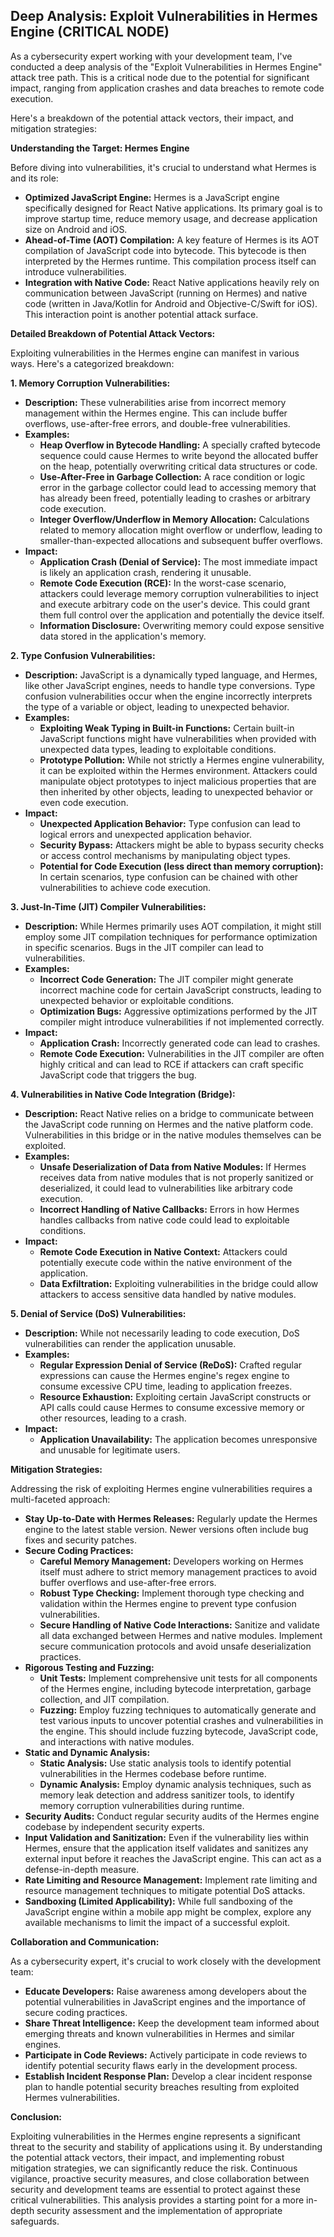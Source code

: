 ## Deep Analysis: Exploit Vulnerabilities in Hermes Engine (CRITICAL NODE)

As a cybersecurity expert working with your development team, I've conducted a deep analysis of the "Exploit Vulnerabilities in Hermes Engine" attack tree path. This is a critical node due to the potential for significant impact, ranging from application crashes and data breaches to remote code execution.

Here's a breakdown of the potential attack vectors, their impact, and mitigation strategies:

**Understanding the Target: Hermes Engine**

Before diving into vulnerabilities, it's crucial to understand what Hermes is and its role:

* **Optimized JavaScript Engine:** Hermes is a JavaScript engine specifically designed for React Native applications. Its primary goal is to improve startup time, reduce memory usage, and decrease application size on Android and iOS.
* **Ahead-of-Time (AOT) Compilation:**  A key feature of Hermes is its AOT compilation of JavaScript code into bytecode. This bytecode is then interpreted by the Hermes runtime. This compilation process itself can introduce vulnerabilities.
* **Integration with Native Code:** React Native applications heavily rely on communication between JavaScript (running on Hermes) and native code (written in Java/Kotlin for Android and Objective-C/Swift for iOS). This interaction point is another potential attack surface.

**Detailed Breakdown of Potential Attack Vectors:**

Exploiting vulnerabilities in the Hermes engine can manifest in various ways. Here's a categorized breakdown:

**1. Memory Corruption Vulnerabilities:**

* **Description:** These vulnerabilities arise from incorrect memory management within the Hermes engine. This can include buffer overflows, use-after-free errors, and double-free vulnerabilities.
* **Examples:**
    * **Heap Overflow in Bytecode Handling:** A specially crafted bytecode sequence could cause Hermes to write beyond the allocated buffer on the heap, potentially overwriting critical data structures or code.
    * **Use-After-Free in Garbage Collection:**  A race condition or logic error in the garbage collector could lead to accessing memory that has already been freed, potentially leading to crashes or arbitrary code execution.
    * **Integer Overflow/Underflow in Memory Allocation:**  Calculations related to memory allocation might overflow or underflow, leading to smaller-than-expected allocations and subsequent buffer overflows.
* **Impact:**
    * **Application Crash (Denial of Service):** The most immediate impact is likely an application crash, rendering it unusable.
    * **Remote Code Execution (RCE):**  In the worst-case scenario, attackers could leverage memory corruption vulnerabilities to inject and execute arbitrary code on the user's device. This could grant them full control over the application and potentially the device itself.
    * **Information Disclosure:** Overwriting memory could expose sensitive data stored in the application's memory.

**2. Type Confusion Vulnerabilities:**

* **Description:** JavaScript is a dynamically typed language, and Hermes, like other JavaScript engines, needs to handle type conversions. Type confusion vulnerabilities occur when the engine incorrectly interprets the type of a variable or object, leading to unexpected behavior.
* **Examples:**
    * **Exploiting Weak Typing in Built-in Functions:**  Certain built-in JavaScript functions might have vulnerabilities when provided with unexpected data types, leading to exploitable conditions.
    * **Prototype Pollution:** While not strictly a Hermes engine vulnerability, it can be exploited within the Hermes environment. Attackers could manipulate object prototypes to inject malicious properties that are then inherited by other objects, leading to unexpected behavior or even code execution.
* **Impact:**
    * **Unexpected Application Behavior:**  Type confusion can lead to logical errors and unexpected application behavior.
    * **Security Bypass:** Attackers might be able to bypass security checks or access control mechanisms by manipulating object types.
    * **Potential for Code Execution (less direct than memory corruption):**  In certain scenarios, type confusion can be chained with other vulnerabilities to achieve code execution.

**3. Just-In-Time (JIT) Compiler Vulnerabilities:**

* **Description:** While Hermes primarily uses AOT compilation, it might still employ some JIT compilation techniques for performance optimization in specific scenarios. Bugs in the JIT compiler can lead to vulnerabilities.
* **Examples:**
    * **Incorrect Code Generation:** The JIT compiler might generate incorrect machine code for certain JavaScript constructs, leading to unexpected behavior or exploitable conditions.
    * **Optimization Bugs:** Aggressive optimizations performed by the JIT compiler might introduce vulnerabilities if not implemented correctly.
* **Impact:**
    * **Application Crash:** Incorrectly generated code can lead to crashes.
    * **Remote Code Execution:**  Vulnerabilities in the JIT compiler are often highly critical and can lead to RCE if attackers can craft specific JavaScript code that triggers the bug.

**4. Vulnerabilities in Native Code Integration (Bridge):**

* **Description:** React Native relies on a bridge to communicate between the JavaScript code running on Hermes and the native platform code. Vulnerabilities in this bridge or in the native modules themselves can be exploited.
* **Examples:**
    * **Unsafe Deserialization of Data from Native Modules:** If Hermes receives data from native modules that is not properly sanitized or deserialized, it could lead to vulnerabilities like arbitrary code execution.
    * **Incorrect Handling of Native Callbacks:**  Errors in how Hermes handles callbacks from native code could lead to exploitable conditions.
* **Impact:**
    * **Remote Code Execution in Native Context:** Attackers could potentially execute code within the native environment of the application.
    * **Data Exfiltration:**  Exploiting vulnerabilities in the bridge could allow attackers to access sensitive data handled by native modules.

**5. Denial of Service (DoS) Vulnerabilities:**

* **Description:** While not necessarily leading to code execution, DoS vulnerabilities can render the application unusable.
* **Examples:**
    * **Regular Expression Denial of Service (ReDoS):**  Crafted regular expressions can cause the Hermes engine's regex engine to consume excessive CPU time, leading to application freezes.
    * **Resource Exhaustion:**  Exploiting certain JavaScript constructs or API calls could cause Hermes to consume excessive memory or other resources, leading to a crash.
* **Impact:**
    * **Application Unavailability:** The application becomes unresponsive and unusable for legitimate users.

**Mitigation Strategies:**

Addressing the risk of exploiting Hermes engine vulnerabilities requires a multi-faceted approach:

* **Stay Up-to-Date with Hermes Releases:** Regularly update the Hermes engine to the latest stable version. Newer versions often include bug fixes and security patches.
* **Secure Coding Practices:**
    * **Careful Memory Management:** Developers working on Hermes itself must adhere to strict memory management practices to avoid buffer overflows and use-after-free errors.
    * **Robust Type Checking:** Implement thorough type checking and validation within the Hermes engine to prevent type confusion vulnerabilities.
    * **Secure Handling of Native Code Interactions:**  Sanitize and validate all data exchanged between Hermes and native modules. Implement secure communication protocols and avoid unsafe deserialization practices.
* **Rigorous Testing and Fuzzing:**
    * **Unit Tests:** Implement comprehensive unit tests for all components of the Hermes engine, including bytecode interpretation, garbage collection, and JIT compilation.
    * **Fuzzing:** Employ fuzzing techniques to automatically generate and test various inputs to uncover potential crashes and vulnerabilities in the engine. This should include fuzzing bytecode, JavaScript code, and interactions with native modules.
* **Static and Dynamic Analysis:**
    * **Static Analysis:** Use static analysis tools to identify potential vulnerabilities in the Hermes codebase before runtime.
    * **Dynamic Analysis:** Employ dynamic analysis techniques, such as memory leak detection and address sanitizer tools, to identify memory corruption vulnerabilities during runtime.
* **Security Audits:** Conduct regular security audits of the Hermes engine codebase by independent security experts.
* **Input Validation and Sanitization:** Even if the vulnerability lies within Hermes, ensure that the application itself validates and sanitizes any external input before it reaches the JavaScript engine. This can act as a defense-in-depth measure.
* **Rate Limiting and Resource Management:** Implement rate limiting and resource management techniques to mitigate potential DoS attacks.
* **Sandboxing (Limited Applicability):** While full sandboxing of the JavaScript engine within a mobile app might be complex, explore any available mechanisms to limit the impact of a successful exploit.

**Collaboration and Communication:**

As a cybersecurity expert, it's crucial to work closely with the development team:

* **Educate Developers:**  Raise awareness among developers about the potential vulnerabilities in JavaScript engines and the importance of secure coding practices.
* **Share Threat Intelligence:**  Keep the development team informed about emerging threats and known vulnerabilities in Hermes and similar engines.
* **Participate in Code Reviews:**  Actively participate in code reviews to identify potential security flaws early in the development process.
* **Establish Incident Response Plan:**  Develop a clear incident response plan to handle potential security breaches resulting from exploited Hermes vulnerabilities.

**Conclusion:**

Exploiting vulnerabilities in the Hermes engine represents a significant threat to the security and stability of applications using it. By understanding the potential attack vectors, their impact, and implementing robust mitigation strategies, we can significantly reduce the risk. Continuous vigilance, proactive security measures, and close collaboration between security and development teams are essential to protect against these critical vulnerabilities. This analysis provides a starting point for a more in-depth security assessment and the implementation of appropriate safeguards.
